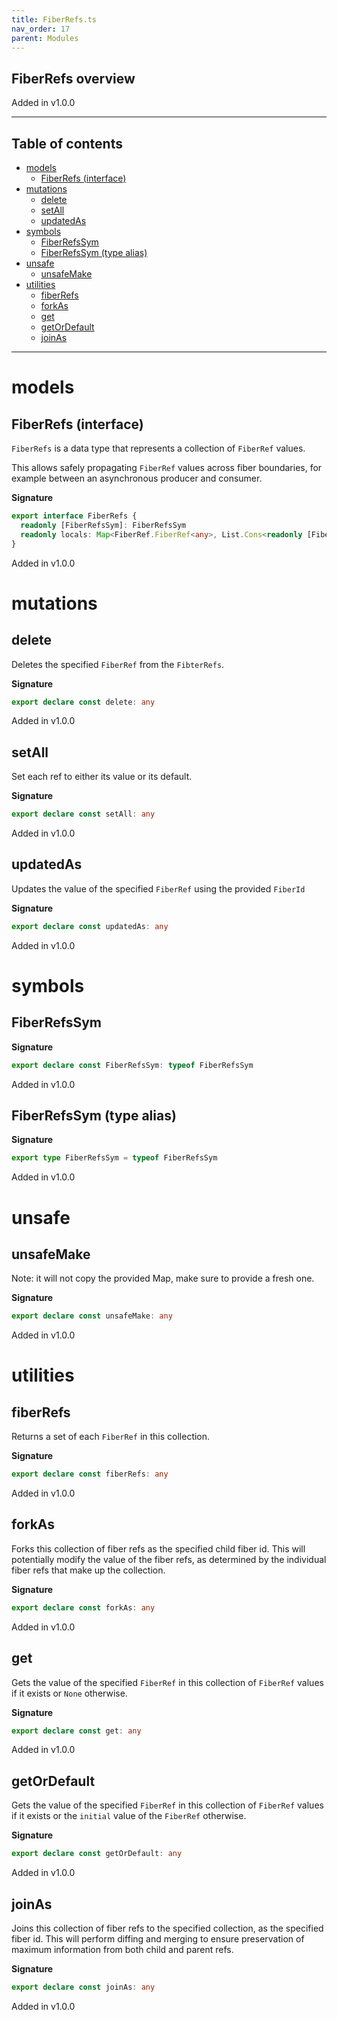 ```yaml
---
title: FiberRefs.ts
nav_order: 17
parent: Modules
---
```


## FiberRefs overview

Added in v1.0.0

---

<h2 class="text-delta">Table of contents</h2>

- [models](#models)
  - [FiberRefs (interface)](#fiberrefs-interface)
- [mutations](#mutations)
  - [delete](#delete)
  - [setAll](#setall)
  - [updatedAs](#updatedas)
- [symbols](#symbols)
  - [FiberRefsSym](#fiberrefssym)
  - [FiberRefsSym (type alias)](#fiberrefssym-type-alias)
- [unsafe](#unsafe)
  - [unsafeMake](#unsafemake)
- [utilities](#utilities)
  - [fiberRefs](#fiberrefs)
  - [forkAs](#forkas)
  - [get](#get)
  - [getOrDefault](#getordefault)
  - [joinAs](#joinas)

---

# models

## FiberRefs (interface)

`FiberRefs` is a data type that represents a collection of `FiberRef` values.

This allows safely propagating `FiberRef` values across fiber boundaries, for
example between an asynchronous producer and consumer.

**Signature**

```ts
export interface FiberRefs {
  readonly [FiberRefsSym]: FiberRefsSym
  readonly locals: Map<FiberRef.FiberRef<any>, List.Cons<readonly [FiberId.Runtime, any]>>
}
```

Added in v1.0.0

# mutations

## delete

Deletes the specified `FiberRef` from the `FibterRefs`.

**Signature**

```ts
export declare const delete: any
```

Added in v1.0.0

## setAll

Set each ref to either its value or its default.

**Signature**

```ts
export declare const setAll: any
```

Added in v1.0.0

## updatedAs

Updates the value of the specified `FiberRef` using the provided `FiberId`

**Signature**

```ts
export declare const updatedAs: any
```

Added in v1.0.0

# symbols

## FiberRefsSym

**Signature**

```ts
export declare const FiberRefsSym: typeof FiberRefsSym
```

Added in v1.0.0

## FiberRefsSym (type alias)

**Signature**

```ts
export type FiberRefsSym = typeof FiberRefsSym
```

Added in v1.0.0

# unsafe

## unsafeMake

Note: it will not copy the provided Map, make sure to provide a fresh one.

**Signature**

```ts
export declare const unsafeMake: any
```

Added in v1.0.0

# utilities

## fiberRefs

Returns a set of each `FiberRef` in this collection.

**Signature**

```ts
export declare const fiberRefs: any
```

Added in v1.0.0

## forkAs

Forks this collection of fiber refs as the specified child fiber id. This
will potentially modify the value of the fiber refs, as determined by the
individual fiber refs that make up the collection.

**Signature**

```ts
export declare const forkAs: any
```

Added in v1.0.0

## get

Gets the value of the specified `FiberRef` in this collection of `FiberRef`
values if it exists or `None` otherwise.

**Signature**

```ts
export declare const get: any
```

Added in v1.0.0

## getOrDefault

Gets the value of the specified `FiberRef` in this collection of `FiberRef`
values if it exists or the `initial` value of the `FiberRef` otherwise.

**Signature**

```ts
export declare const getOrDefault: any
```

Added in v1.0.0

## joinAs

Joins this collection of fiber refs to the specified collection, as the
specified fiber id. This will perform diffing and merging to ensure
preservation of maximum information from both child and parent refs.

**Signature**

```ts
export declare const joinAs: any
```

Added in v1.0.0
